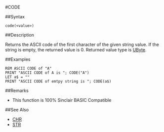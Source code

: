 #CODE

##Syntax


```
code(<value>)
```

##Description

Returns the ASCII code of the first character of the given string value.
If the string is empty, the returned value is 0.
Returned value type is [UByte](types.md#UByte).

##Examples

```
REM ASCII CODE of "A"
PRINT "ASCII CODE of A is "; CODE("A")
LET a$ = ""
PRINT "ASCII CODE of emtpy string is "; CODE(a$)
```

##Remarks

* This function is 100% Sinclair BASIC Compatible

##See Also

* [CHR](chr.md)
* [STR](str.md)

